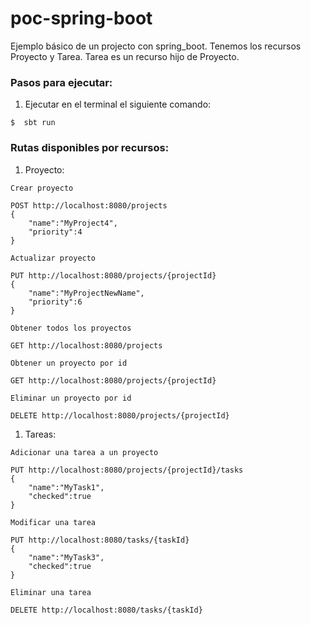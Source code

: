 # poc-spring-boot

Ejemplo básico de un projecto con spring_boot. Tenemos los recursos Proyecto y Tarea. Tarea es un recurso hijo de Proyecto.


### Pasos para ejecutar:

1. Ejecutar en el terminal el siguiente comando:

```
$  sbt run
```

### Rutas disponibles por recursos:

1. Proyecto:

```
Crear proyecto

POST http://localhost:8080/projects
{
	"name":"MyProject4",
	"priority":4
}
```

```
Actualizar proyecto

PUT http://localhost:8080/projects/{projectId}
{
	"name":"MyProjectNewName",
	"priority":6
}
```

```
Obtener todos los proyectos

GET http://localhost:8080/projects
```

```
Obtener un proyecto por id

GET http://localhost:8080/projects/{projectId}
```

```
Eliminar un proyecto por id

DELETE http://localhost:8080/projects/{projectId}
```

1. Tareas:

```
Adicionar una tarea a un proyecto

PUT http://localhost:8080/projects/{projectId}/tasks
{
	"name":"MyTask1",
	"checked":true
}
```

```
Modificar una tarea

PUT http://localhost:8080/tasks/{taskId}
{
	"name":"MyTask3",
	"checked":true
}
```

```
Eliminar una tarea

DELETE http://localhost:8080/tasks/{taskId}
```